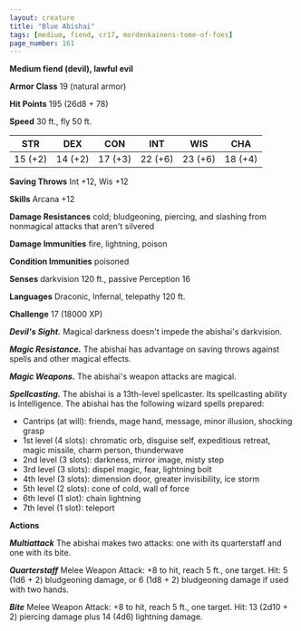 ```yaml
---
layout: creature
title: "Blue Abishai"
tags: [medium, fiend, cr17, mordenkainens-tome-of-foes]
page_number: 161
---
```


**Medium fiend (devil), lawful evil**

**Armor Class** 19 (natural armor)

**Hit Points** 195  (26d8 + 78)

**Speed** 30 ft., fly 50 ft.

|   STR   |   DEX   |   CON   |   INT   |   WIS   |   CHA   |
|:-------:|:-------:|:-------:|:-------:|:-------:|:-------:|
| 15 (+2) | 14 (+2) | 17 (+3) | 22 (+6) | 23 (+6) | 18 (+4) |

**Saving Throws** Int +12, Wis +12

**Skills** Arcana +12

**Damage Resistances** cold; bludgeoning, piercing, and slashing from nonmagical attacks that aren't silvered

**Damage Immunities** fire, lightning, poison

**Condition Immunities** poisoned

**Senses** darkvision 120 ft., passive Perception 16

**Languages** Draconic, Infernal, telepathy 120 ft.

**Challenge** 17 (18000 XP)

***Devil's Sight.*** Magical darkness doesn't impede the abishai's darkvision.

***Magic Resistance.*** The abishai has advantage on saving throws against spells and other magical effects.

***Magic Weapons.*** The abishai's weapon attacks are magical.

***Spellcasting.*** The abishai is a 13th-level spellcaster. Its spellcasting ability is Intelligence. The abishai has the following wizard spells prepared:
* Cantrips (at will): friends, mage hand, message, minor illusion, shocking grasp
* 1st level (4 slots): chromatic orb, disguise self, expeditious retreat, magic missile, charm person, thunderwave
* 2nd level (3 slots): darkness, mirror image, misty step
* 3rd level (3 slots): dispel magic, fear, lightning bolt
* 4th level (3 slots): dimension door, greater invisibility, ice storm
* 5th level (2 slots): cone of cold, wall of force
* 6th level (1 slot): chain lightning
* 7th level (1 slot): teleport

**Actions**

***Multiattack*** The abishai makes two attacks: one with its quarterstaff and one with its bite.

***Quarterstaff*** Melee Weapon Attack: +8 to hit, reach 5 ft., one target. Hit: 5 (1d6 + 2) bludgeoning damage, or 6 (1d8 + 2) bludgeoning damage if used with two hands.

***Bite*** Melee Weapon Attack: +8 to hit, reach 5 ft., one target. Hit: 13 (2d10 + 2) piercing damage plus 14 (4d6) lightning damage.